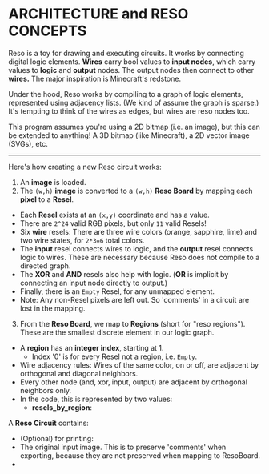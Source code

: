 # ARCHITECTURE and RESO CONCEPTS

Reso is a toy for drawing and executing circuits. It works by connecting digital logic elements. **Wires** carry bool values to **input nodes**, which carry values to **logic** and **output** nodes. The output nodes then connect to other **wires.** The major inspiration is Minecraft's redstone.

Under the hood, Reso works by compiling to a graph of logic elements, represented using adjacency lists. (We kind of assume the graph is sparse.) It's tempting to think of the wires as edges, but wires are reso nodes too.

This program assumes you're using a 2D bitmap (i.e. an image), but this can be extended to anything! A 3D bitmap (like Minecraft), a 2D vector image (SVGs), etc.

---


Here's how creating a new Reso circuit works:

1. An **image** is loaded.
2. The `(w,h)` **image** is converted to a `(w,h)` **Reso Board** by mapping each **pixel** to a **Resel**.
  - Each **Resel** exists at an `(x,y)` coordinate and has a value.
  - There are `2^24` valid RGB pixels, but only `11` valid Resels!
  - Six **wire** resels: There are three wire colors (orange, sapphire, lime) and two wire states, for `2*3=6` total colors.
  - The **input** resel connects wires to logic, and the **output** resel connects logic to wires. These are necessary because Reso does not compile to a directed graph.
  - The **XOR** and **AND** resels also help with logic. (**OR** is implicit  by connecting an input node directly to output.)
  - Finally, there is an `Empty` Resel, for any unmapped element.
  - Note: Any non-Resel pixels are left out. So 'comments' in a circuit are lost in the mapping.
3. From the **Reso Board**, we map to **Regions** (short for "reso regions"). These are the smallest discrete element in our logic graph.
  - A **region** has an **integer index**, starting at 1.
    - Index '0' is for every Resel not a region, i.e. `Empty`.
  - Wire adjacency rules: Wires of the same color, on or off, are adjacent by orthogonal and diagonal neighbors.
  - Every other node (and, xor, input, output) are adjacent by orthogonal neighbors only.
  - In the code, this is represented by two values:
    - **resels_by_region**: 

A **Reso Circuit** contains:

 - (Optional) for printing:
  - The original input image. This is to preserve 'comments' when exporting, because they are not preserved when mapping to ResoBoard.
 - 